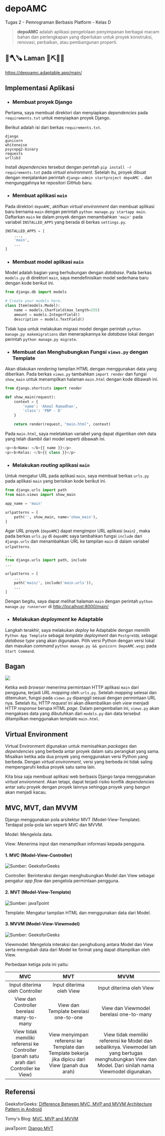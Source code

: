 # depoAMC

Tugas 2 - Pemrograman Berbasis Platform - Kelas D

> **depoAMC** adalah aplikasi pengelolaan penyimpanan berbagai macam bahan dan perlengkapan yang diperlukan untuk proyek konstruksi, renovasi, perbaikan, atau pembangunan properti. 

## 👷🪓🪚 **Laman** 🚜⛏️🦺🔨
https://depoamc.adaptable.app/main/

## **Implementasi Aplikasi**
* ### Membuat proyek Django
Pertama, saya membuat direktori dan menyiapkan *dependencies* pada `requirements.txt` untuk menyiapkan proyek Django.

Berikut adalah isi dari berkas `requirements.txt`.
```
django
gunicorn
whitenoise
psycopg2-binary
requests
urllib3
```
Install *dependencies* tersebut dengan perintah `pip install -r requirements.txt` pada *virtual environment*. Setelah itu, proyek dibuat dengan menjalankan perintah `django-admin startproject depoAMC .` dan mengunggahnya ke repositori GitHub baru.

* ### Membuat aplikasi `main`
Pada direktori `depoAMC`, aktifkan *virtual environment* dan membuat aplikasi baru bernama `main` dengan perintah `python manage.py startapp main`. Daftarkan `main` ke dalam proyek dengan menambahkan `'main'` pada variabel `INSTALLED_APPS` yang berada di berkas `settings.py`.
```python
INSTALLED_APPS = [
    ...,
    'main',
    ...
]
```

* ### Membuat model aplikasi `main`
Model adalah bagian yang berhubungan dengan _database_. Pada berkas `models.py` di direktori `main`, saya mendefinisikan model sederhana baru dengan kode berikut ini.
```python
from django.db import models

# Create your models here.
class Item(models.Model):
    name = models.CharField(max_length=255)
    amount = models.IntegerField()
    description = models.TextField()
```
Tidak lupa untuk melakukan migrasi model dengan perintah `python manage.py makemigrations` dan menerapkannya ke *database* lokal dengan perintah `python manage.py migrate`.

* ### Membuat dan Menghubungkan Fungsi `views.py` dengan Template
Akan dilakukan *rendering* tampilan HTML dengan menggunakan data yang diberikan. Pada berkas `views.py` tambahkan `import render` dan fungsi `show_main` untuk menampilkan halaman `main.html` dengan kode dibawah ini.
```python
from django.shortcuts import render

def show_main(request):
    context = {
        'name': 'Akmal Ramadhan',
        'class': 'PBP - D'
    }

    return render(request, "main.html", context)
```
Pada `main.html`, saya meletakkan variabel yang dapat digantikan oleh data yang telah diambil dari model seperti dibawah ini.
```python
<p><b>Nama: </b>{{ name }}</p>
<p><b>Kelas: </b>{{ class }}</p>
```

* ### Melakukan *routing* aplikasi `main`
Untuk mengatur URL pada aplikasi `main`, saya membuat berkas `urls.py` pada aplikasi `main` yang berisikan kode berikut ini.
```python
from django.urls import path
from main.views import show_main

app_name = 'main'

urlpatterns = [
    path('', show_main, name='show_main'),
]
```
Agar URL proyek (`depoAMC`) dapat mengimpor URL aplikasi (`main`)
, maka pada berkas `urls.py` di `depoAMC` saya tambahkan fungsi `include` dari `django.urls` dan menambahkan URL ke tampilan `main` di dalam variabel `urlpatterns`.
```python
...
from django.urls import path, include
...

urlpatterns = [
    ...
    path('main/', include('main.urls')),
    ...
]
```
Dengan begitu, saya dapat melihat halaman `main` dengan perintah `python manage.py runserver` di [http://localhost:8000/main/](http://localhost:8000/main/)

* ### Melakukan *deployment* ke Adaptable
Langkah terakhir, saya melakukan *deploy* ke Adaptable dengan memilih `Python App Template` sebagai *template deployment* dan `PostgreSQL` sebagai *database type* yang akan digunakan. Pilih versi Python dengan versi lokal dan masukan _command_ `python manage.py && gunicorn DepoAMC.wsgi` pada `Start Command`.

## **Bagan**
![](image/bagan.jpg)

Ketika *web browser* menerima permintaan HTTP aplikasi `main` dari pengguna, terjadi URL *mapping* oleh `urls.py`. Setelah _mapping_ selesai dan ditemukan, fungsi pada `views.py` dipanggil sesuai dengan permintaan URL nya. Setelah itu, HTTP *request* ini akan dikembalikan oleh *view* menjadi HTTP *response* berupa HTML *page*. Dalam pengembalian ini, `views.py` akan mengakses data yang dibutuhkan dari `models.py` dan data tersebut ditampilkan menggunakan template `main.html`.

## **Virtual Environment**
Virtual Environment digunakan untuk memisahkan *packages* dan *dependencies* yang berbeda antar proyek dalam satu perangkat yang sama. Misalkan ketika ada dua proyek yang menggunakan versi Python yang berbeda. Dengan _virtual environment_, versi yang berbeda ini tidak saling mempengaruhi kedua proyek satu sama lain.

Kita bisa saja membuat aplikasi web berbasis Django tanpa menggunakan *virtual environment*. Akan tetapi, dapat terjadi risiko konflik *dependencies* antar satu proyek dengan proyek lainnya sehingga proyek yang bangun akan menjadi kacau.

## **MVC, MVT, dan MVVM**
Django menggunakan pola arsitektur MVT (Model-View-Template). Terdapat pola-pola lain seperti MVC dan MVVM.

Model: Mengelola data.

View:  Menerima input dan menampilkan informasi kepada pengguna.

#### 1. MVC (Model-View-Controller)
![Sumber: GeeksforGeeks](https://media.geeksforgeeks.org/wp-content/uploads/20201002214740/MVCSchema.png)

Controller: Berinteraksi dengan menghubungkan Model dan View sebagai pengatur *app flow* dan pengelola permintaan pengguna.

#### 2. MVT (Model-View-Template)
![Sumber: javaTpoint](https://www.javatpoint.com/django/images/django-mvt-based-control-flow.png)

Template: Mengatur tampilan HTML dan menggunakan data dari Model.

#### 3. MVVM (Model-View-Viewmodel)
![Sumber: GeeksforGeeks](https://media.geeksforgeeks.org/wp-content/uploads/20201002215007/MVVMSchema.png)

Viewmodel: Mengelola interaksi dan penghubung antara Model dan View serta mengubah data dari Model ke format yang dapat ditampilkan oleh View.

Perbedaan ketiga pola ini yaitu:

|                                          MVC                                          |                                               MVT                                                |                                                                          MVVM                                                                           |
|:-------------------------------------------------------------------------------------:|:------------------------------------------------------------------------------------------------:|:-------------------------------------------------------------------------------------------------------------------------------------------------------:|
|                            Input diterima oleh Controller                             |                                     Input diterima oleh View                                     |                                                                Input diterima oleh View                                                                 |
|                       View dan Controller berelasi many-to-many                       |                              View dan Template berelasi one-to-one                               |                                                         View dan Viewmodel berelasi one-to-many                                                         |
| View tidak memiliki referensi ke Controller (panah satu arah dari Controller ke View) | View menyimpan referensi ke Template dan Template bekerja jika dipicu dari View (panah dua arah) | View tidak memiliki referensi ke Model dan sebaliknya. Viewmodel lah yang bertugas menghubungkan View dan Model. Dari sinilah nama Viewmodel digunakan. |

## Referensi
GeeksforGeeks: [Difference Between MVC, MVP and MVVM Architecture Pattern in Android](https://www.geeksforgeeks.org/difference-between-mvc-mvp-and-mvvm-architecture-pattern-in-android/)

Tomy's Blog: [MVC, MVP and MVVM](https://tomyrhymond.wordpress.com/2011/09/16/mvc-mvp-and-mvvm/)

javaTpoint: [Django MVT](https://www.javatpoint.com/django-mvt)